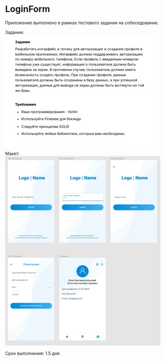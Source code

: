 # LoginForm
Приложение выполнено в рамках тестового задания на собеседование. 

Задание:
![Задание](https://github.com/BelyakovLeonid/LoginForm/blob/master/Задание.JPG?raw=true)

Макет:
![Макет](https://github.com/BelyakovLeonid/LoginForm/blob/master/Макет.JPG?raw=true)

Срок выполнения: 1.5 дня 
